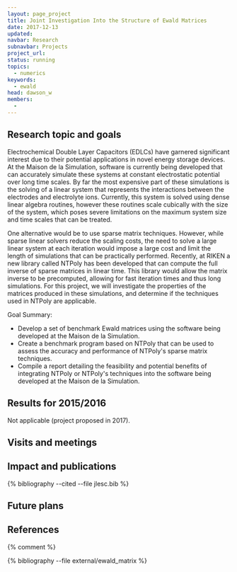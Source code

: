 ```yaml
---
layout: page_project
title: Joint Investigation Into the Structure of Ewald Matrices
date: 2017-12-13
updated:
navbar: Research
subnavbar: Projects
project_url:
status: running
topics:
  - numerics
keywords:
  - ewald
head: dawson_w
members:
  -
---
```


## Research topic and goals
Electrochemical Double Layer Capacitors (EDLCs) have garnered significant
interest due to their potential applications in novel energy storage devices.
At the Maison de la Simulation, software is currently being developed that can
accurately simulate these systems at constant electrostatic potential over long
time scales. By far the most expensive part of these simulations is the
solving of a linear system that represents the interactions between the
electrodes and electrolyte ions. Currently, this system is solved using dense
linear algebra routines, however these routines scale cubically with the size
of the system, which poses severe limitations on the maximum system size and
time scales that can be treated.

One alternative would be to use sparse matrix techniques. However, while sparse
linear solvers reduce the scaling costs, the need to solve a large linear
system at each iteration would impose a large cost and limit the length of
simulations that can be practically performed. Recently, at RIKEN a new library
called NTPoly has been developed that can compute the full inverse of sparse
matrices in linear time. This library would allow the matrix inverse to be
precomputed, allowing for fast iteration times and thus long simulations. For
this project, we will investigate the properties of the matrices produced in
these simulations, and determine if the techniques used in NTPoly are
applicable.

Goal Summary:

- Develop a set of benchmark Ewald matrices using the software being developed
at the Maison de la Simulation.
- Create a benchmark program based on NTPoly that can be used to assess the
accuracy and performance of NTPoly's sparse matrix techniques.
- Compile a report detailing the feasibility and potential benefits of
integrating NTPoly or NTPoly's techniques into the software being developed
at the Maison de la Simulation.

## Results for 2015/2016
Not applicable (project proposed in 2017).

## Visits and meetings

## Impact and publications

<!--
{% comment %}
=============================
== CITING OWN PUBLICATIONS ==
=============================

You can list your own publications below in case you did not cite them in the text
(which you should do, though).
Use the Liquid citing syntax as explained in the wiki:
https://github.com/JLESC/jlesc.github.io/wiki/Markup-Language#cite-and-list-publications
Remember to use the `--file jlesc.bib` with the `cite` tag.

=====================================
== START HERE WITH YOUR ADDITIONAL REFERENCES ==
{% endcomment %}



{% comment %}
== NO MORE BELOW THIS ==
========================
{% endcomment %}
-->

{% bibliography --cited --file jlesc.bib %}


## Future plans


## References

{% comment %}

{% bibliography --file external/ewald_matrix %}
